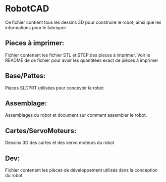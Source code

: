 # RobotCAD
Ce fichier contient tous les dessins 3D pour construire le robot, ainsi que les informations pour le fabriquer

## Pieces à imprimer:
Fichier contenant les fichier STL et STEP des pieces à imprimer. Voir le README de ce fichier pour avoir les quantitées exact de pièces à imprimer

## Base/Pattes:
Pieces SLDPRT utilisées pour concevoir le robot

## Assemblage:
Assemblages du robot et document sur comment assembler le robot.

## Cartes/ServoMoteurs:
Dessins 3D des cartes et des servo moteurs du robot

## Dev:
Fichier contenant les pièces de développement utilisés dans la conception du robot



